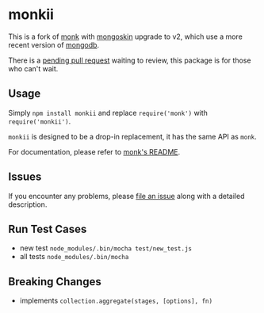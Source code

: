 # monkii

This is a fork of [monk](https://github.com/Automattic/monk) with [mongoskin](https://github.com/kissjs/node-mongoskin) upgrade to v2, which use a more recent version of [mongodb](https://github.com/mongodb/node-mongodb-native).

There is a [pending pull request](https://github.com/Automattic/monk/pull/119) waiting to review, this package is for those who can't wait.

## Usage

Simply `npm install monkii` and replace `require('monk')` with `require('monkii')`.

`monkii` is designed to be a drop-in replacement, it has the same API as `monk`.

For documentation, please refer to [monk's README](https://github.com/Automattic/monk/blob/master/README.md).

## Issues

If you encounter any problems, please [file an issue](https://github.com/ratson/monkii/issues) along with a detailed description.

## Run Test Cases

- new test `node_modules/.bin/mocha test/new_test.js`
- all tests `node_modules/.bin/mocha`

## Breaking Changes
- implements `collection.aggregate(stages, [options], fn)` 
